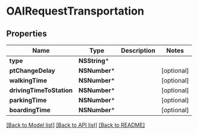 # OAIRequestTransportation

## Properties
Name | Type | Description | Notes
------------ | ------------- | ------------- | -------------
**type** | **NSString*** |  | 
**ptChangeDelay** | **NSNumber*** |  | [optional] 
**walkingTime** | **NSNumber*** |  | [optional] 
**drivingTimeToStation** | **NSNumber*** |  | [optional] 
**parkingTime** | **NSNumber*** |  | [optional] 
**boardingTime** | **NSNumber*** |  | [optional] 

[[Back to Model list]](../README.md#documentation-for-models) [[Back to API list]](../README.md#documentation-for-api-endpoints) [[Back to README]](../README.md)


